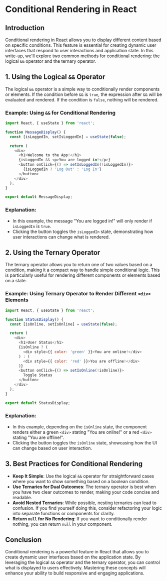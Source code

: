 # Conditional Rendering in React

## Introduction

Conditional rendering in React allows you to display different content based on specific conditions. This feature is essential for creating dynamic user interfaces that respond to user interactions and application state. In this write-up, we'll explore two common methods for conditional rendering: the logical `&&` operator and the ternary operator.

## 1. Using the Logical `&&` Operator

The logical `&&` operator is a simple way to conditionally render components or elements. If the condition before `&&` is `true`, the expression after `&&` will be evaluated and rendered. If the condition is `false`, nothing will be rendered.

### Example: Using `&&` for Conditional Rendering

```javascript
import React, { useState } from 'react';

function MessageDisplay() {
  const [isLoggedIn, setIsLoggedIn] = useState(false);

  return (
    <div>
      <h1>Welcome to the App!</h1>
      {isLoggedIn && <p>You are logged in!</p>}
      <button onClick={() => setIsLoggedIn(!isLoggedIn)}>
        {isLoggedIn ? 'Log Out' : 'Log In'}
      </button>
    </div>
  );
}

export default MessageDisplay;
```

### Explanation:
- In this example, the message "You are logged in!" will only render if `isLoggedIn` is `true`.
- Clicking the button toggles the `isLoggedIn` state, demonstrating how user interactions can change what is rendered.

## 2. Using the Ternary Operator

The ternary operator allows you to return one of two values based on a condition, making it a compact way to handle simple conditional logic. This is particularly useful for rendering different components or elements based on a state.

### Example: Using Ternary Operator to Render Different `<div>` Elements

```javascript
import React, { useState } from 'react';

function StatusDisplay() {
  const [isOnline, setIsOnline] = useState(false);

  return (
    <div>
      <h1>User Status</h1>
      {isOnline ? (
        <div style={{ color: 'green' }}>You are online!</div>
      ) : (
        <div style={{ color: 'red' }}>You are offline!</div>
      )}
      <button onClick={() => setIsOnline(!isOnline)}>
        Toggle Status
      </button>
    </div>
  );
}

export default StatusDisplay;
```

### Explanation:
- In this example, depending on the `isOnline` state, the component renders either a green `<div>` stating "You are online!" or a red `<div>` stating "You are offline!".
- Clicking the button toggles the `isOnline` state, showcasing how the UI can change based on user interaction.

## 3. Best Practices for Conditional Rendering

- **Keep It Simple**: Use the logical `&&` operator for straightforward cases where you want to show something based on a boolean condition.
- **Use Ternaries for Dual Outcomes**: The ternary operator is best when you have two clear outcomes to render, making your code concise and readable.
- **Avoid Nested Ternaries**: While possible, nesting ternaries can lead to confusion. If you find yourself doing this, consider refactoring your logic into separate functions or components for clarity.
- **Return `null` for No Rendering**: If you want to conditionally render nothing, you can return `null` in your component.

## Conclusion

Conditional rendering is a powerful feature in React that allows you to create dynamic user interfaces based on the application state. By leveraging the logical `&&` operator and the ternary operator, you can control what is displayed to users effectively. Mastering these concepts will enhance your ability to build responsive and engaging applications.